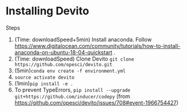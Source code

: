 ```
```
# Installing Devito

Steps
1. (Time: downloadSpeed+5min) Install anaconda. Follow https://www.digitalocean.com/community/tutorials/how-to-install-anaconda-on-ubuntu-18-04-quickstart .
2. (Time: downloadSpeed) Clone Devito ```git clone https://github.com/opesci/devito.git```
3. (5min)`conda env create -f environment.yml`
4. `source activate devito`
5. (1min)`pip install -e .`
6. To prevent TypeErrors, `pip install --upgrade git+https://github.com/inducer/codepy` (from https://github.com/opesci/devito/issues/708#event-1966754427)

